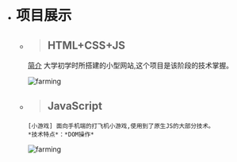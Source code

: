 + # 项目展示
    + > ## HTML+CSS+JS
        [简介]: https://rgun9.github.io/farming "种地项目"
         [简介] 大学初学时所搭建的小型网站,这个项目是该阶段的技术掌握。

         ![farming](https://rgun9.github.io/img/farming.png)
    + > ## JavaScript
         [小游戏]: https://rgun9.github.io/plan "打飞机游戏"

          [小游戏] 面向手机端的打飞机小游戏,使用到了原生JS的大部分技术。  
          *技术特点*：*DOM操作*

         ![farming](https://rgun9.github.io/img/plan.png)